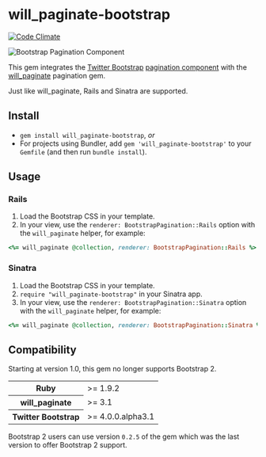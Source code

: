 # will_paginate-bootstrap

[![Code Climate](https://codeclimate.com/github/bootstrap-ruby/will_paginate-bootstrap.png)](https://codeclimate.com/github/bootstrap-ruby/will_paginate-bootstrap)

![Bootstrap Pagination Component](https://raw.github.com/bootstrap-ruby/will_paginate-bootstrap/master/pagination.png)

This gem integrates the [Twitter Bootstrap](http://getbootstrap.com/) [pagination component](http://getbootstrap.com/components/#pagination) with the [will_paginate](https://github.com/mislav/will_paginate) pagination gem.

Just like will_paginate, Rails and Sinatra are supported.

## Install

  * `gem install will_paginate-bootstrap`, *or*
  * For projects using Bundler, add `gem 'will_paginate-bootstrap'` to your `Gemfile` (and then run `bundle install`).

## Usage

### Rails

  1. Load the Bootstrap CSS in your template.
  2. In your view, use the `renderer: BootstrapPagination::Rails` option with the `will_paginate` helper, for example:

```ruby
<%= will_paginate @collection, renderer: BootstrapPagination::Rails %>
```

### Sinatra

  1. Load the Bootstrap CSS in your template.
  2. `require "will_paginate-bootstrap"` in your Sinatra app.
  3. In your view, use the `renderer: BootstrapPagination::Sinatra` option with the `will_paginate` helper, for example:

```ruby
<%= will_paginate @collection, renderer: BootstrapPagination::Sinatra %>
```

## Compatibility

Starting at version 1.0, this gem no longer supports Bootstrap 2.

<table>
	<tr>
		<th>Ruby</th>
		<td>>= 1.9.2</td>
	</tr>
	<tr>
		<th>will_paginate</th>
		<td>>= 3.1</td>
	</tr>
	<tr>
		<th>Twitter Bootstrap</th>
		<td>>= 4.0.0.alpha3.1</td>
	</tr>
</table>

Bootstrap 2 users can use version `0.2.5` of the gem which was the last version to offer Bootstrap 2 support.
